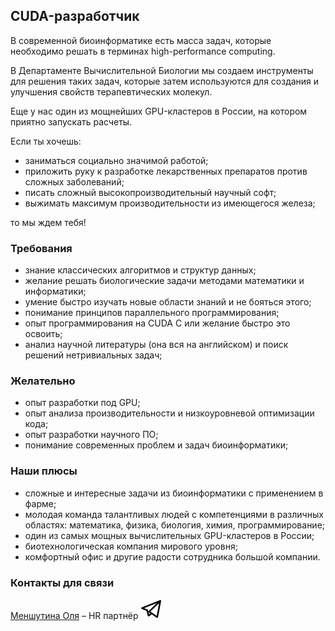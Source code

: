 ## CUDA-разработчик

В современной биоинформатике есть масса задач, которые необходимо решать в терминах high-performance computing. 

В Департаменте Вычислительной Биологии мы создаем инструменты для решения таких задач, которые затем используются для создания и улучшения свойств терапевтических молекул. 

Еще у нас один из мощнейших GPU-кластеров в России, на котором приятно запускать расчеты.

Если ты хочешь:
- заниматься социально значимой работой;
- приложить руку к разработке лекарственных препаратов против сложных заболеваний;
- писать сложный высокопроизводительный научный софт;
- выжимать максимум производительности из имеющегося железа;
 
 то мы ждем тебя!

### Требования
- знание классических алгоритмов и структур данных;
- желание решать биологические задачи методами математики и информатики;
- умение быстро изучать новые области знаний и не бояться этого;
- понимание принципов параллельного программирования;
- опыт программирования на CUDA C или желание быстро это освоить;
- анализ научной литературы (она вся на английском) и поиск решений нетривиальных задач;

### Желательно
- опыт разработки под GPU;
- опыт анализа производительности и низкоуровневой оптимизации кода;
- опыт разработки научного ПО;
- понимание современных проблем и задач биоинформатики;

### Наши плюсы
- сложные и интересные задачи из биоинформатики с применением в фарме;
- молодая команда талантливых людей с компетенциями в различных областях: математика, физика, биология, химия, программирование;
- один из самых мощных вычислительных GPU-кластеров в России;
- биотехнологическая компания мирового уровня;
- комфортный офис и другие радости сотрудника большой компании.

### Контакты для связи
[Меншутина Оля](mailto:menshutina@biocad.ru) – HR партнёр [ ![@Mensh](/img/telegram.png) ](https://telegram.me/Mensh)
